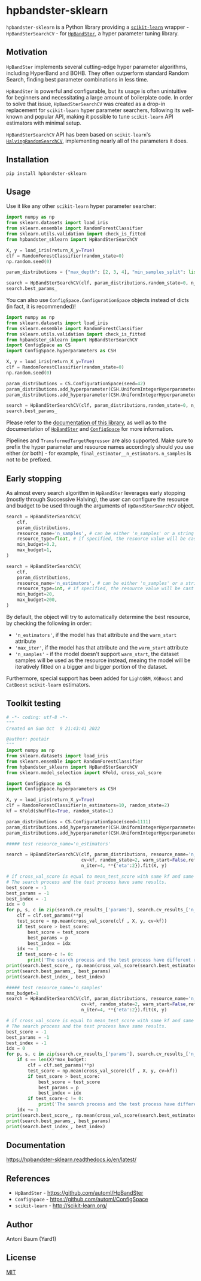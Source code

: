 # hpbandster-sklearn

`hpbandster-sklearn` is a Python library providing a [`scikit-learn`](http://scikit-learn.org/) wrapper - `HpBandSterSearchCV` - for [`HpBandSter`](https://github.com/automl/HpBandSter), a hyper parameter tuning library.

## Motivation

`HpBandSter` implements several cutting-edge hyper parameter algorithms, including HyperBand and BOHB. They often outperform standard Random Search, finding best parameter combinations in less time.

`HpBandSter` is powerful and configurable, but its usage is often unintuitive for beginners and necessitating a large amount of boilerplate code. In order to solve that issue, `HpBandSterSearchCV` was created as a drop-in replacement for `scikit-learn` hyper parameter searchers, following its well-known and popular API, making it possible to tune `scikit-learn` API estimators with minimal setup.

`HpBandSterSearchCV` API has been based on `scikit-learn`'s [`HalvingRandomSearchCV`](https://scikit-learn.org/dev/modules/generated/sklearn.model_selection.HalvingRandomSearchCV.html), implementing nearly all of the parameters it does.

## Installation

```
pip install hpbandster-sklearn
```

## Usage

Use it like any other `scikit-learn` hyper parameter searcher:

```python
import numpy as np
from sklearn.datasets import load_iris
from sklearn.ensemble import RandomForestClassifier
from sklearn.utils.validation import check_is_fitted
from hpbandster_sklearn import HpBandSterSearchCV

X, y = load_iris(return_X_y=True)
clf = RandomForestClassifier(random_state=0)
np.random.seed(0)

param_distributions = {"max_depth": [2, 3, 4], "min_samples_split": list(range(2, 12))}

search = HpBandSterSearchCV(clf, param_distributions,random_state=0, n_jobs=1, n_iter=10, verbose=1).fit(X, y)
search.best_params_
```

You can also use `ConfigSpace.ConfigurationSpace` objects instead of dicts (in fact, it is recommended)!

```python
import numpy as np
from sklearn.datasets import load_iris
from sklearn.ensemble import RandomForestClassifier
from sklearn.utils.validation import check_is_fitted
from hpbandster_sklearn import HpBandSterSearchCV
import ConfigSpace as CS
import ConfigSpace.hyperparameters as CSH

X, y = load_iris(return_X_y=True)
clf = RandomForestClassifier(random_state=0)
np.random.seed(0)

param_distributions = CS.ConfigurationSpace(seed=42)
param_distributions.add_hyperparameter(CSH.UniformIntegerHyperparameter("min_samples_split", 2, 11))
param_distributions.add_hyperparameter(CSH.UniformIntegerHyperparameter("max_depth", 2, 4))

search = HpBandSterSearchCV(clf, param_distributions,random_state=0, n_jobs=1, n_iter=10, verbose=1).fit(X, y)
search.best_params_
```

Please refer to the [documentation of this library](https://hpbandster-sklearn.readthedocs.io/en/latest/), as well as to the documentation of [`HpBandSter`](https://automl.github.io/HpBandSter/build/html/index.html) and [`ConfigSpace`](https://automl.github.io/ConfigSpace/master/index.html) for more information.

Pipelines and `TransformedTargetRegressor` are also supported. Make sure to prefix the hyper parameter and resource names accordingly should you use either (or both) - for example, `final_estimator__n_estimators`. `n_samples` is not to be prefixed.

## Early stopping

As almost every search algorithm in `HpBandSter` leverages early stopping (mostly through Successive Halving), the user can configure the resource and budget to be used through the arguments of `HpBandSterSearchCV` object.

```python
search = HpBandSterSearchCV(
    clf,
    param_distributions,
    resource_name='n_samples', # can be either 'n_samples' or a string corresponding to an estimator attribute, eg. 'n_estimators' for an ensemble
    resource_type=float, # if specified, the resource value will be cast to that type before being passed to the estimator, otherwise it will be derived automatically
    min_budget=0.2,
    max_budget=1,
)

search = HpBandSterSearchCV(
    clf,
    param_distributions,
    resource_name='n_estimators', # can be either 'n_samples' or a string corresponding to an estimator attribute, eg. 'n_estimators' for an ensemble
    resource_type=int, # if specified, the resource value will be cast to that type before being passed to the estimator, otherwise it will be derived automatically
    min_budget=20,
    max_budget=200,
)
```

By default, the object will try to automatically determine the best resource, by checking the following in order:

- `'n_estimators'`, if the model has that attribute and the `warm_start` attribute
- `'max_iter'`, if the model has that attribute and the `warm_start` attribute
- `'n_samples'` - if the model doesn't support `warm_start`, the dataset samples will be used as the resource instead, meaing the model will be iteratively fitted on a bigger and bigger portion of the dataset.

Furthermore, special support has been added for `LightGBM`, `XGBoost` and `CatBoost` `scikit-learn` estimators.

## Toolkit testing

```python
# -*- coding: utf-8 -*-
"""
Created on Sun Oct  9 21:43:41 2022

@author: poetair
"""
import numpy as np
from sklearn.datasets import load_iris
from sklearn.ensemble import RandomForestClassifier
from hpbandster_sklearn import HpBandSterSearchCV
from sklearn.model_selection import KFold, cross_val_score

import ConfigSpace as CS
import ConfigSpace.hyperparameters as CSH

X, y = load_iris(return_X_y=True)
clf = RandomForestClassifier(n_estimators=10, random_state=2)  
kf = KFold(shuffle=True, random_state=1)

param_distributions = CS.ConfigurationSpace(seed=1111)
param_distributions.add_hyperparameter(CSH.UniformIntegerHyperparameter("min_samples_split", 2, 11))
param_distributions.add_hyperparameter(CSH.UniformIntegerHyperparameter("max_depth", 2, 4))

##### test resource_name='n_estimators'

search = HpBandSterSearchCV(clf, param_distributions, resource_name='n_estimators', min_budget=10, max_budget=80,
                            cv=kf, random_state=2, warm_start=False,refit=True,
                            n_iter=4, **{'eta':2}).fit(X, y)

# if cross_val_score is equal to mean_test_score with same kf and same params
# The search process and the test process have same results.
best_score = -1
best_params = -1 
best_index = -1
idx = 0
for p, s, c in zip(search.cv_results_['params'], search.cv_results_['n_resources'], search.cv_results_['mean_test_score']):
    clf = clf.set_params(**p)
    test_score = np.mean(cross_val_score(clf , X, y, cv=kf))
    if test_score > best_score:
        best_score = test_score
        best_params = p
        best_index = idx
    idx += 1
    if test_score-c != 0:
        print('The search process and the test process have different results, there are something wrong')
print(search.best_score_, np.mean(cross_val_score(search.best_estimator_ , X, y, cv=kf)), best_score)
print(search.best_params_, best_params)
print(search.best_index_, best_index)

##### test resource_name='n_samples'
max_budget=1
search = HpBandSterSearchCV(clf, param_distributions, resource_name='n_samples', min_budget=0.1, max_budget=max_budget,
                            cv=kf, random_state=2, warm_start=False,refit=True,
                            n_iter=4, **{'eta':2}).fit(X, y)

# if cross_val_score is equal to mean_test_score with same kf and same params
# The search process and the test process have same results.
best_score = -1
best_params = -1 
best_index = -1
idx = 0
for p, s, c in zip(search.cv_results_['params'], search.cv_results_['n_resources'], search.cv_results_['mean_test_score']):
    if s == len(X)*max_budget:
        clf = clf.set_params(**p)
        test_score = np.mean(cross_val_score(clf , X, y, cv=kf))
        if test_score > best_score:
            best_score = test_score
            best_params = p
            best_index = idx
        if test_score-c != 0:
            print('The search process and the test process have different results, there are something wrong')
    idx += 1
print(search.best_score_, np.mean(cross_val_score(search.best_estimator_ , X, y, cv=kf)), best_score)
print(search.best_params_, best_params)
print(search.best_index_, best_index)

```

## Documentation

https://hpbandster-sklearn.readthedocs.io/en/latest/

## References

- `HpBandSter` - https://github.com/automl/HpBandSter
- `ConfigSpace` - https://github.com/automl/ConfigSpace
- `scikit-learn` - http://scikit-learn.org/

## Author

Antoni Baum (Yard1)

## License

[MIT](https://github.com/Yard1/hpbandster-sklearn/blob/master/LICENSE)
